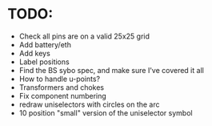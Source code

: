 # TODO:

* Check all pins are on a valid 25x25 grid
* Add battery/eth
* Add keys
* Label positions
* Find the BS sybo spec, and make sure I've covered it all
* How to handle u-points?
* Transformers and chokes
* Fix component numbering
* redraw uniselectors with circles on the arc
* 10 position "small" version of the uniselector symbol
